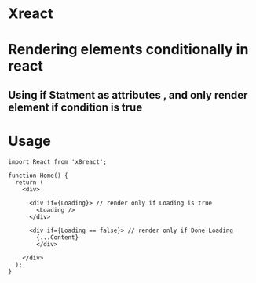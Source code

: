 # Xreact

# Rendering elements conditionally in react

## Using if Statment as attributes , and only render element if condition is true

# Usage

```
import React from 'x8react';

function Home() {
  return (
    <div>

      <div if={Loading}> // render only if Loading is true
        <Loading />
      </div>

      <div if={Loading == false}> // render only if Done Loading
        {...Content}
        </div>

    </div>
  );
}

```
